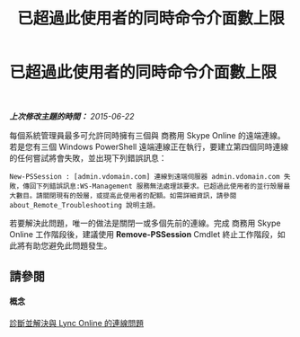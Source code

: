 ﻿---
title: 已超過此使用者的同時命令介面數上限
TOCTitle: 已超過此使用者的同時命令介面數上限
ms:assetid: b309efe8-a214-41ea-a345-93e6a36e0cb1
ms:mtpsurl: https://technet.microsoft.com/zh-tw/library/Dn362837(v=OCS.15)
ms:contentKeyID: 56269143
ms.date: 08/24/2015
mtps_version: v=OCS.15
ms.translationtype: HT
---

# 已超過此使用者的同時命令介面數上限

 

_**上次修改主題的時間：** 2015-06-22_

每個系統管理員最多可允許同時擁有三個與 商務用 Skype Online 的遠端連線。若是您有三個 Windows PowerShell 遠端連線正在執行，要建立第四個同時連線的任何嘗試將會失敗，並出現下列錯誤訊息：

    New-PSSession : [admin.vdomain.com] 連線到遠端伺服器 admin.vdomain.com 失敗，傳回下列錯誤訊息:WS-Management 服務無法處理該要求。已超過此使用者的並行殼層最大數目。請關閉現有的殼層，或提高此使用者的配額。如需詳細資訊，請參閱 about_Remote_Troubleshooting 說明主題。

若要解決此問題，唯一的做法是關閉一或多個先前的連線。完成 商務用 Skype Online 工作階段後，建議使用 **Remove-PSSession** Cmdlet 終止工作階段，如此將有助您避免此問題發生。

## 請參閱

#### 概念

[診斷並解決與 Lync Online 的連線問題](diagnosing-and-resolving-connection-problems-with-skype-for-business-online.md)

